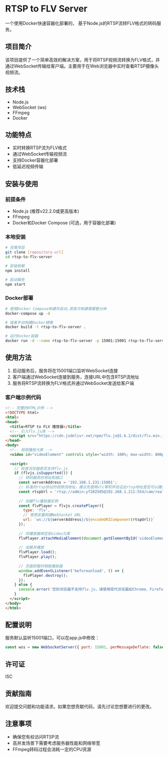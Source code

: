 # RTSP to FLV Server

一个使用Docker快速容器化部署的， 基于Node.js的RTSP流转FLV格式的转码服务。

## 项目简介

该项目提供了一个简单高效的解决方案，用于将RTSP视频流转换为FLV格式，并通过WebSocket传输给客户端。主要用于在Web浏览器中实时查看RTSP摄像头视频流。

## 技术栈

- Node.js
- WebSocket (ws)
- FFmpeg
- Docker

## 功能特点

- 实时转换RTSP流为FLV格式
- 通过WebSocket传输视频流
- 支持Docker容器化部署
- 低延迟视频传输

## 安装与使用

### 前提条件

- Node.js (推荐v22.2.0或更高版本)
- FFmpeg
- Docker和Docker Compose (可选，用于容器化部署)

### 本地安装

```bash
# 克隆项目
git clone [repository-url]
cd rtsp-to-flv-server

# 安装依赖
npm install

# 启动服务
npm start
```

### Docker部署

```bash
# 使用Docker Compose构建并启动,若首次构建需要数分钟
docker-compose up -d

# 或者手动构建Docker镜像
docker build -t rtsp-to-flv-server .

# 运行Docker容器
docker run -d --name rtsp-to-flv-server -p 15001:15001 rtsp-to-flv-server
```

## 使用方法

1. 启动服务后，服务将在15001端口监听WebSocket连接
2. 客户端通过WebSocket连接到服务，连接URL中包含RTSP流地址
3. 服务将RTSP流转换为FLV格式并通过WebSocket发送给客户端

### 客户端示例代码

```html
<!-- 完整的HTML示例 -->
<!DOCTYPE html>
<html>
<head>
  <title>RTSP to FLV 播放器</title>
  <!-- 引入flv.js库 -->
  <script src="https://cdn.jsdelivr.net/npm/flv.js@1.6.2/dist/flv.min.js"></script>
</head>
<body>
  <!-- 视频播放元素 -->
  <video id="videoElement" controls style="width: 100%; max-width: 800px;"></video>
  
  <script>
    // 检查浏览器是否支持flv.js
    if (flvjs.isSupported()) {
      // 转码服务的地址和端口
      const serverAddress = '192.168.1.231:15001';
      // 标准的rtsp协议的视频流地址，建议先使用vlc等软件验证此rtsp地址是否可以播放
      const rtspUrl = 'rtsp://admin:yf202505@192.168.1.211:554/cam/realmonitor?channel=1&subtype=0';
      
      // 创建flv播放器实例
      const flvPlayer = flvjs.createPlayer({
        type: 'flv',
        // 使用变量构建WebSocket URL
        url: `ws://${serverAddress}/${encodeURIComponent(rtspUrl)}`
      });
      
      // 将播放器绑定到video元素
      flvPlayer.attachMediaElement(document.getElementById('videoElement'));
      
      // 加载并播放
      flvPlayer.load();
      flvPlayer.play();
      
      // 页面卸载时销毁播放器
      window.addEventListener('beforeunload', () => {
        flvPlayer.destroy();
      });
    } else {
      console.error('您的浏览器不支持flv.js，请使用现代浏览器如Chrome、Firefox或Edge。');
    }
  </script>
</body>
</html>
```

## 配置说明

服务默认监听15001端口，可以在app.js中修改：

```javascript
const wss = new WebSocketServer({ port: 15001, perMessageDeflate: false })
```

## 许可证

ISC

## 贡献指南

欢迎提交问题和功能请求。如果您想贡献代码，请先讨论您想要进行的更改。

## 注意事项

- 确保您有权访问RTSP流
- 高并发场景下需要考虑服务器性能和网络带宽
- FFmpeg转码过程会消耗一定的CPU资源
